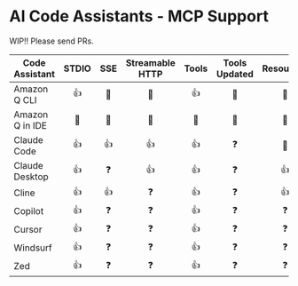 # AI Code Assistants - MCP Support

WIP!! Please send PRs.

| Code Assistant  | STDIO | SSE | Streamable HTTP | Tools | Tools Updated | Resources | Prompts | Roots | Sampling |
|-----------------|:-----:|:---:|:---------------:|:-----:|:-------------:|:---------:|:-------:|:-----:|:--------:|
| Amazon Q CLI    |  👍   | 🚫  |       🚫        |  👍   |      🚫       |    🚫     |   👍    |  🚫   |    🚫    |
| Amazon Q in IDE |  🚫   | 🚫  |       🚫        |  🚫   |      🚫       |    🚫     |   🚫    |  🚫   |    🚫    |
| Claude Code     |  👍   | 👍  |       👍        |  👍   |       ❓       |    🚫     |   👍    |   ❓   |    ❓     |
| Claude Desktop  |  👍   |  ❓  |       👍        |  👍   |       ❓       |    👍     |    ❓    |   ❓   |    ❓     |
| Cline           |  👍   | 👍  |        ❓        |  👍   |       ❓       |    👍     |    ❓    |   ❓   |    ❓     |
| Copilot         |  👍   |  ❓  |        ❓        |  👍   |       ❓       |     ❓     |    ❓    |  👍   |    ❓     |
| Cursor          |  👍   |  ❓  |        ❓        |  👍   |       ❓       |     ❓     |    ❓    |   ❓   |    ❓     |
| Windsurf        |  👍   |  ❓  |        ❓        |  👍   |       ❓       |     ❓     |    ❓    |   ❓   |    ❓     |
| Zed             |  👍   |  ❓  |        ❓        |  👍   |       ❓       |     ❓     |   👍    |   ❓   |    ❓     |
